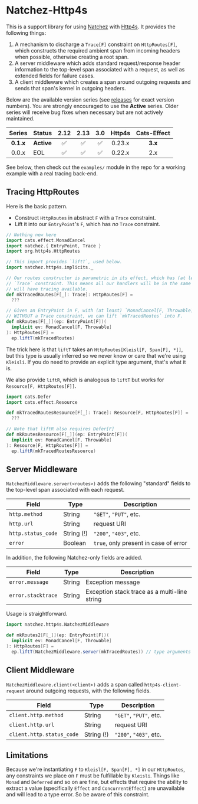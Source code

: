 # Natchez-Http4s

This is a support library for using [Natchez]() with [Http4s](). It provides the following things:

1. A mechanism to discharge a `Trace[F]` constraint on `HttpRoutes[F]`, which constructs the required ambient span from incoming headers when possible, otherwise creating a root span.
1. A server middleware which adds standard request/response header information to the top-level span associated with a request, as well as extended fields for failure cases.
1. A client middleware which creates a span around outgoing requests and sends that span's kernel in outgoing headers.

Below are the available version series (see [releases](https://github.com/tpolecat/natchez-http4s/releases) for exact version numbers). You are strongly encouraged to use the **Active** series. Older series will receive bug fixes when necessary but are not actively maintained.

| Series    | Status     | 2.12 | 2.13 | 3.0 | Http4s | Cats-Effect |
|:---------:|------------|:----:|:----:|:---:|:------:|:-----------:|
| **0.1.x** | **Active** | ✅   | ✅   | ✅   | 0.23.x | **3.x**     |
| 0.0.x     | EOL        | ✅   | ✅   | ✅   | 0.22.x | 2.x         |

See below, then check out the `examples/` module in the repo for a working example with a real tracing back-end.

## Tracing HttpRoutes

Here is the basic pattern.

- Construct `HttpRoutes` in abstract `F` with a `Trace` constraint.
- Lift it into our `EntryPoint`'s `F`, which has _no_ `Trace` constraint.

```scala mdoc
// Nothing new here
import cats.effect.MonadCancel
import natchez.{ EntryPoint, Trace }
import org.http4s.HttpRoutes

// This import provides `liftT`, used below.
import natchez.http4s.implicits._

// Our routes constructor is parametric in its effect, which has (at least) a
// `Trace` constraint. This means all our handlers will be in the same F and
// will have tracing available.
def mkTracedRoutes[F[_]: Trace]: HttpRoutes[F] =
  ???

// Given an EntryPoint in F, with (at least) `MonadCancel[F, Throwable]` but
// WITHOUT a Trace constraint, we can lift `mkTracedRoutes` into F.
def mkRoutes[F[_]](ep: EntryPoint[F])(
  implicit ev: MonadCancel[F, Throwable]
): HttpRoutes[F] =
  ep.liftT(mkTracedRoutes)
```

The trick here is that `liftT` takes an `HttpRoutes[Kleisl[F, Span[F], *]]`, but this type is usually inferred so we never know or care that we're using `Kleisli`. If you do need to provide an explicit type argument, that's what it is.


We also provide `liftR`, which is analogous to `liftT` but works for `Resource[F, HttpRoutes[F]]`.

```scala mdoc
import cats.Defer
import cats.effect.Resource

def mkTracedRoutesResource[F[_]: Trace]: Resource[F, HttpRoutes[F]] =
  ???

// Note that liftR also requires Defer[F]
def mkRoutesResource[F[_]](ep: EntryPoint[F])(
  implicit ev: MonadCancel[F, Throwable]
): Resource[F, HttpRoutes[F]] =
  ep.liftR(mkTracedRoutesResource)
```

## Server Middleware

`NatchezMiddleware.server(<routes>)` adds the following "standard" fields to the top-level span associated with each request.

| Field              | Type       | Description                           |
|--------------------|------------|---------------------------------------|
| `http.method`      | String     | `"GET"`, `"PUT"`, etc.                |
| `http.url`         | String     | request URI                           |
| `http.status_code` | String (!) | `"200"`, `"403"`, etc.                |
| `error`            | Boolean    | `true`, only present in case of error |

In addition, the following Natchez-only fields are added.

| Field              | Type   | Description                                  |
|--------------------|--------|----------------------------------------------|
| `error.message`    | String | Exception message                            |
| `error.stacktrace` | String | Exception stack trace as a multi-line string |

Usage is straightforward.

```scala mdoc
import natchez.http4s.NatchezMiddleware

def mkRoutes2[F[_]](ep: EntryPoint[F])(
  implicit ev: MonadCancel[F, Throwable]
): HttpRoutes[F] =
  ep.liftT(NatchezMiddleware.server(mkTracedRoutes)) // type arguments are inferred as above
```


## Client Middleware

`NatchezMiddleware.client(<client>)` adds a span called `http4s-client-request` around outgoing requests,
with the following fields.

| Field                     | Type       | Description            |
|---------------------------|------------|------------------------|
| `client.http.method`      | String     | `"GET"`, `"PUT"`, etc. |
| `client.http.url`         | String     | request URI            |
| `client.http.status_code` | String (!) | `"200"`, `"403"`, etc. |

## Limitations

Because we're instantiating `F` to `Kleisl[F, Span[F], *]` in our `HttpRoutes`, any constraints we place on `F` must be fulfillable by `Kleisli`. Things like `Monad` and `Deferred` and so on are fine, but effects that require the ability to extract a value (specifically `Effect` and `ConcurrentEffect`) are unavailable and will lead to a type error. So be aware of this constraint.

